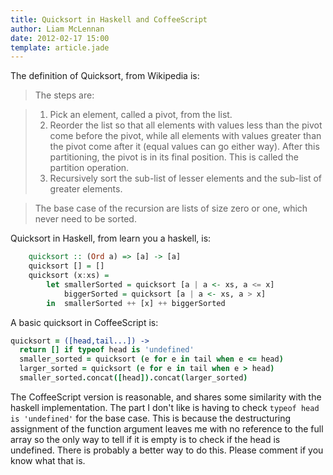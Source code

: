 ```yaml
---
title: Quicksort in Haskell and CoffeeScript
author: Liam McLennan
date: 2012-02-17 15:00
template: article.jade
---
```


The definition of Quicksort, from Wikipedia is:

> The steps are:

> 1. Pick an element, called a pivot, from the list.
> 2. Reorder the list so that all elements with values less than the pivot come before the pivot, while all elements with values greater than the pivot come after it (equal values can go either way). After this partitioning, the pivot is in its final position. This is called the partition operation.
> 3. Recursively sort the sub-list of lesser elements and the sub-list of greater elements.

> The base case of the recursion are lists of size zero or one, which never need to be sorted.

Quicksort in Haskell, from learn you a haskell, is:

```haskell
    quicksort :: (Ord a) => [a] -> [a]  
    quicksort [] = []  
    quicksort (x:xs) =   
        let smallerSorted = quicksort [a | a <- xs, a <= x]  
            biggerSorted = quicksort [a | a <- xs, a > x]  
        in  smallerSorted ++ [x] ++ biggerSorted 
```

A basic quicksort in CoffeeScript is:

```coffeescript
quicksort = ([head,tail...]) ->
  return [] if typeof head is 'undefined'
  smaller_sorted = quicksort (e for e in tail when e <= head)
  larger_sorted = quicksort (e for e in tail when e > head)
  smaller_sorted.concat([head]).concat(larger_sorted)  
```

The CoffeeScript version is reasonable, and shares some similarity with the haskell implementation. The part I don't like is having to check `typeof head is 'undefined'` for the base case. This is because the destructuring assignment of the function argument leaves me with no reference to the full array so the only way to tell if it is empty is to check if the head is undefined. There is probably a better way to do this. Please comment if you know what that is.